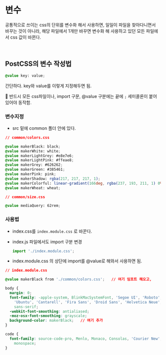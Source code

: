 # 변수

공통적으로 쓰이는 css의 단위를 변수화 해서 사용하면, 일일이 파일을 찾아다니면서 바꾸는 것이 아니라, 해당 파일에서 1개만 바꾸면 변수화 해 사용하고 있던 모든 파일에서 css 값이 바뀐다.

<br/>

## PostCSS의 변수 작성법

```css
@value key: value;
```

간단하다. key와 value를 이렇게 지정해두면 됨.

📌 반드시 모든 css파일이나, import 구문, @value 구분에는 끝에 `;` 세미콜론이 붙어있어야 동작함.

### 변수지정

- src 밑에 common 폴더 안에 있다.

```css
// common/colors.css

@value makerBlack: black;
@value makerWhite: white;
@value makerLightGrey: #e8e7e6;
@value makerLightPink: #ffeae8;
@value makerGrey: #626262;
@value makerGreen: #385461;
@value makerPink: pink;
@value makerShadow: rgba(217, 217, 217, 1);
@value makerColorful: linear-gradient(166deg, rgba(237, 193, 211, 1) 0%,rgba(212, 149, 161, 1) 60%, rgba(162, 63, 63, 1) 100%, rgba(127, 188, 242, 1) 100%);
@value makerWheat: wheat;
```

```css
// common/size.css

@value mediaQuery: 62rem;
```

### 사용법

- index.css를 `index.module.css` 로 바꾼다.

- index.js 파일에서도 import 구분 변경

  ```jsx
  import './index.module.css';
  ```

- index.module.css 의 상단에 import를 @value로 해와서 사용하면 됨.

```css
// index.module.css

@value makerBlack from './common/colors.css';   // 여기 임포트 해오고,

body {
  margin: 0;
  font-family: -apple-system, BlinkMacSystemFont, 'Segoe UI', 'Roboto', 'Oxygen',
    'Ubuntu', 'Cantarell', 'Fira Sans', 'Droid Sans', 'Helvetica Neue',
    sans-serif;
  -webkit-font-smoothing: antialiased;
  -moz-osx-font-smoothing: grayscale;
  background-color: makerBlack;   // 여기 추가
}

code {
  font-family: source-code-pro, Menlo, Monaco, Consolas, 'Courier New',
    monospace;
}
```